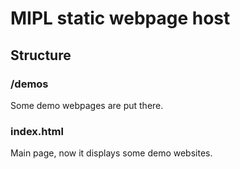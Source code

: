 # MIPL static webpage host

## Structure

### /demos

Some demo webpages are put there.

### index.html

Main page, now it displays some demo websites.
